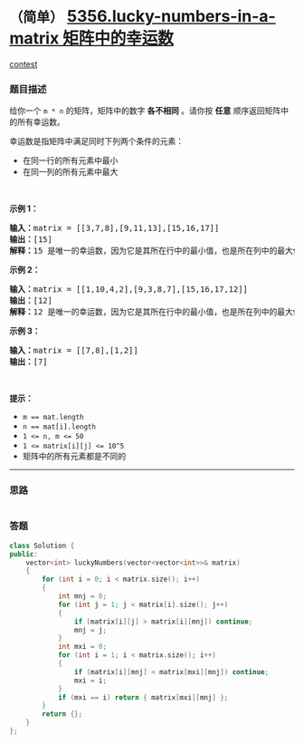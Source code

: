 # `（简单）` [5356.lucky-numbers-in-a-matrix 矩阵中的幸运数](https://leetcode-cn.com/problems/lucky-numbers-in-a-matrix/)

[contest](https://leetcode-cn.com/contest/weekly-contest-180/problems/lucky-numbers-in-a-matrix/)

### 题目描述
<p>给你一个 <code>m * n</code> 的矩阵，矩阵中的数字 <strong>各不相同</strong> 。请你按 <strong>任意</strong> 顺序返回矩阵中的所有幸运数。</p>

<p>幸运数是指矩阵中满足同时下列两个条件的元素：</p>

<ul>
	<li>在同一行的所有元素中最小</li>
	<li>在同一列的所有元素中最大</li>
</ul>

<p>&nbsp;</p>

<p><strong>示例 1：</strong></p>

<pre><strong>输入：</strong>matrix = [[3,7,8],[9,11,13],[15,16,17]]
<strong>输出：</strong>[15]
<strong>解释：</strong>15 是唯一的幸运数，因为它是其所在行中的最小值，也是所在列中的最大值。
</pre>

<p><strong>示例 2：</strong></p>

<pre><strong>输入：</strong>matrix = [[1,10,4,2],[9,3,8,7],[15,16,17,12]]
<strong>输出：</strong>[12]
<strong>解释：</strong>12 是唯一的幸运数，因为它是其所在行中的最小值，也是所在列中的最大值。
</pre>

<p><strong>示例 3：</strong></p>

<pre><strong>输入：</strong>matrix = [[7,8],[1,2]]
<strong>输出：</strong>[7]
</pre>

<p>&nbsp;</p>

<p><strong>提示：</strong></p>

<ul>
	<li><code>m == mat.length</code></li>
	<li><code>n == mat[i].length</code></li>
	<li><code>1 &lt;= n, m &lt;= 50</code></li>
	<li><code>1 &lt;=&nbsp;matrix[i][j]&nbsp;&lt;= 10^5</code></li>
	<li>矩阵中的所有元素都是不同的</li>
</ul>

            

---
### 思路
```
```



### 答题
``` C++
class Solution {
public:
    vector<int> luckyNumbers(vector<vector<int>>& matrix)
    {
        for (int i = 0; i < matrix.size(); i++)
        {
            int mnj = 0;
            for (int j = 1; j < matrix[i].size(); j++)
            {
                if (matrix[i][j] > matrix[i][mnj]) continue;
                mnj = j;
            }
            int mxi = 0;
            for (int i = 1; i < matrix.size(); i++)
            {
                if (matrix[i][mnj] < matrix[mxi][mnj]) continue;
                mxi = i;
            }
            if (mxi == i) return { matrix[mxi][mnj] };
        }
        return {};
    }
};
```




